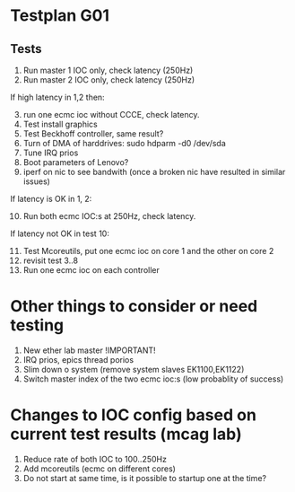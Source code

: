 # Testplan G01

## Tests
1. Run master 1 IOC only, check latency (250Hz)
2. Run master 2 IOC only, check latency (250Hz)

If high latency in 1,2 then:

3. run one ecmc ioc without CCCE, check latency.
4. Test install graphics
5. Test Beckhoff controller, same result?
6. Turn of DMA of harddrives: sudo hdparm -d0 /dev/sda
7. Tune IRQ prios
8. Boot parameters of Lenovo?
9. iperf on nic to see bandwith (once a broken nic have resulted in similar issues)

If latency is OK in 1, 2:

10. Run both ecmc IOC:s at 250Hz, check latency.

If latency not OK in test 10:

11. Test Mcoreutils, put one ecmc ioc on core 1 and the other on core 2
12. revisit test 3..8
13. Run one ecmc ioc on each controller

# Other things to consider or need testing
1. New ether lab master !IMPORTANT!
2. IRQ prios, epics thread porios
3. Slim down o system (remove system slaves EK1100,EK1122)
4. Switch master index of the two ecmc ioc:s (low probablity of success)

# Changes to IOC config based on current test results (mcag lab)
1. Reduce rate of both IOC to 100..250Hz
2. Add mcoreutils (ecmc on different cores)
3. Do not start at same time, is it possible to startup one at the time?

